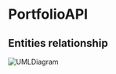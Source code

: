 # PortfolioAPI


## Entities relationship

![UMLDiagram](https://user-images.githubusercontent.com/46346030/206583803-97fbcfa5-bb19-43c1-91c1-1e3814c8a92b.jpg)
